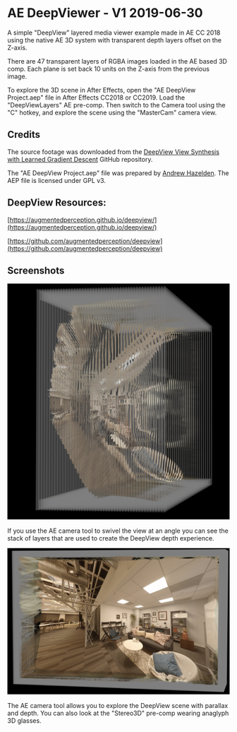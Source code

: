 # AE DeepViewer - V1 2019-06-30

A simple "DeepView" layered media viewer example made in AE CC 2018 using the native AE 3D system with transparent depth layers offset on the Z-axis.

There are 47 transparent layers of RGBA images loaded in the AE based 3D comp. Each plane is set back 10 units on the Z-axis from the previous image.

To explore the 3D scene in After Effects, open the "AE DeepView Project.aep" file in After Effects CC2018 or CC2019. Load the "DeepViewLayers" AE pre-comp. Then switch to the Camera tool using the "C" hotkey, and explore the scene using the "MasterCam" camera view.

## Credits

The source footage was downloaded from the [DeepView View Synthesis with Learned Gradient Descent](https://augmentedperception.github.io/deepview/) GitHub repository.

The "AE DeepView Project.aep" file was prepared by [Andrew Hazelden](mailto:andrew@andrewhazelden.com). The AEP file is licensed under GPL v3.

## DeepView Resources:

[https://augmentedperception.github.io/deepview/](https://augmentedperception.github.io/deepview/)

[https://github.com/augmentedperception/deepview](https://github.com/augmentedperception/deepview)

## Screenshots

![AE Project View 1](Screenshots/ae-depth-layers-1.png)

If you use the AE camera tool to swivel the view at an angle you can see the stack of layers that are used to create the DeepView depth experience.

![AE Project View 2](Screenshots/ae-depth-layers-2.png)

The AE camera tool allows you to explore the DeepView scene with parallax and depth. You can also look at the "Stereo3D" pre-comp wearing anaglyph 3D glasses.
